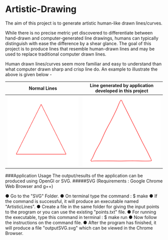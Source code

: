 # Artistic-Drawing
The aim of this project is to generate artistic human-like drawn lines/curves.

While there is no precise metric yet discovered to differentiate between hand-drawn and computer-generated line drawings, humans can typically distinguish with ease the difference by a shear glance. The goal of this project is to produce lines that resemble human-drawn lines and may be used to replace traditional computer drawn lines.

Human drawn lines/curves seem more familiar and easy to understand than what computer drawn sharp and crisp line do. An example to illustrate the above is given below -

Normal Lines| Line generated by application developed in this project
|------------ | ------------- 
![Normal Triangle](SVG/Results/Triangle_Normal.png) | ![SVG Triangle](SVG/Results/Triangle_SVG.png)

###Application Usage
The output/results of the application can be produced using OpenGl or SVG.
#####SVG (Requirements : Google Chrome Web Browser and g++)

● Go to the "SVG" Folder.
● On terminal type the command : $ make
● If the command is successful, it will produce an executable named "ArtisticLines".
● Create a file in the same folder for giving the input points to the program or you can use
the existing "points.txt" file.
● For running the executable, type this command in terminal : $ make run
● Now follow the instructions on the command file.
● After the program has finished, it will produce a file "outputSVG.svg" which can be
viewed in the Chrome Browser.
